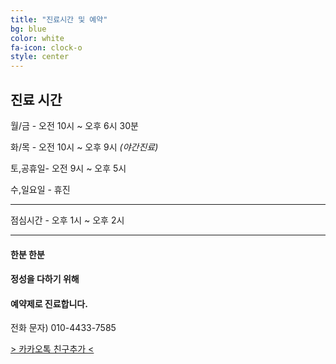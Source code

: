 ```yaml
---
title: "진료시간 및 예약"
bg: blue
color: white
fa-icon: clock-o
style: center
---
```


## 진료 시간

월/금  - 오전 10시 ~ 오후 6시 30분

화/목  -  오전 10시 ~ 오후 9시 *(야간진료)*

토,공휴일- 오전 9시 ~ 오후 5시

수,일요일 - 휴진

---

점심시간 - 오후 1시 ~ 오후 2시

---

#### **한분 한분**

#### **정성을 다하기 위해**

#### **예약제로 진료합니다.**



<a herf = "tel:02-2236-7585">전화</a>
<a herf = "sms:010-4433-7585">문자) 010-4433-7585</a>

[> 카카오톡 친구추가 <](http://goto.kakao.com/@yaksuinuri)
